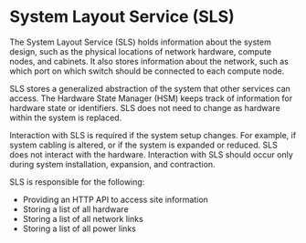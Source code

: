 # System Layout Service \(SLS\)

The System Layout Service \(SLS\) holds information about the system design, such as the physical locations of network hardware, compute nodes, and cabinets. It also stores information about the network, such as which port on which switch should be connected to each compute node.

SLS stores a generalized abstraction of the system that other services can access. The Hardware State Manager \(HSM\) keeps track of information for hardware state or identifiers. SLS does not need to change as hardware within the system is replaced.

Interaction with SLS is required if the system setup changes. For example, if system cabling is altered, or if the system is expanded or reduced. SLS does not interact with the hardware. Interaction with SLS should occur only during system installation, expansion, and contraction.

SLS is responsible for the following:

-   Providing an HTTP API to access site information
-   Storing a list of all hardware
-   Storing a list of all network links
-   Storing a list of all power links

